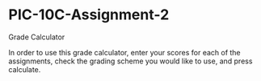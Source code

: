 # PIC-10C-Assignment-2

Grade Calculator

In order to use this grade calculator, enter your scores for each of the assignments, 
check the grading scheme you would like to use, and press calculate.
